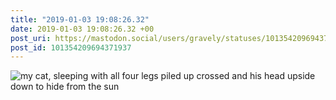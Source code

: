 ```yaml
---
title: "2019-01-03 19:08:26.32"
date: 2019-01-03 19:08:26.32 +00
post_uri: https://mastodon.social/users/gravely/statuses/101354209694371937
post_id: 101354209694371937
---
```




![my cat, sleeping with all four legs piled up crossed and his head upside down to hide from the sun ](/images/9662040.jpg)

